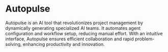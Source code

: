 # Autopulse
Autopulse is an AI tool that revolutionizes project management by dynamically generating specialized AI teams. It automates agent configuration and workflow setup, reducing manual effort. With an intuitive interface, Autopulse ensures efficient collaboration and rapid problem-solving, enhancing productivity and innovation.
